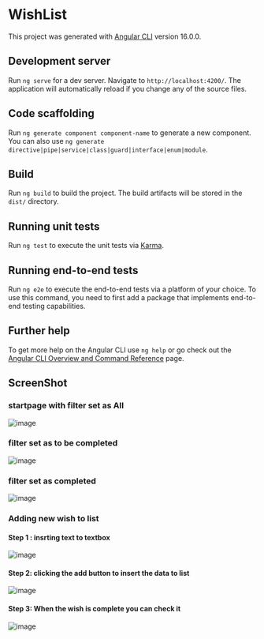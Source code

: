 # WishList

This project was generated with [Angular CLI](https://github.com/angular/angular-cli) version 16.0.0.

## Development server

Run `ng serve` for a dev server. Navigate to `http://localhost:4200/`. The application will automatically reload if you change any of the source files.

## Code scaffolding

Run `ng generate component component-name` to generate a new component. You can also use `ng generate directive|pipe|service|class|guard|interface|enum|module`.

## Build

Run `ng build` to build the project. The build artifacts will be stored in the `dist/` directory.

## Running unit tests

Run `ng test` to execute the unit tests via [Karma](https://karma-runner.github.io).

## Running end-to-end tests

Run `ng e2e` to execute the end-to-end tests via a platform of your choice. To use this command, you need to first add a package that implements end-to-end testing capabilities.

## Further help

To get more help on the Angular CLI use `ng help` or go check out the [Angular CLI Overview and Command Reference](https://angular.io/cli) page.

## ScreenShot

### startpage with filter set as All
![image](https://github.com/Vrindtime/WishList/assets/60149864/58c46f37-2642-470b-85d0-63efe8b7d4ee)

### filter set as to be completed
![image](https://github.com/Vrindtime/WishList/assets/60149864/9f64d91c-d583-42ae-9c59-9ad75da5ba30)

### filter set as completed
![image](https://github.com/Vrindtime/WishList/assets/60149864/4d5b7792-4656-44b6-9ede-5f112d886f10)

### Adding new wish to list
#### Step 1 : insrting text to textbox
![image](https://github.com/Vrindtime/WishList/assets/60149864/a3257f3e-165f-4b53-abc4-c613a295e2c0)

#### Step 2: clicking the add button to insert the data to list
![image](https://github.com/Vrindtime/WishList/assets/60149864/93ba349d-1ae9-4a3a-9ecf-ed417160f685)

#### Step 3: When the wish is complete you can check it 
![image](https://github.com/Vrindtime/WishList/assets/60149864/d0563d0c-43cf-4e2e-93d2-8c2a7dde8df8)






